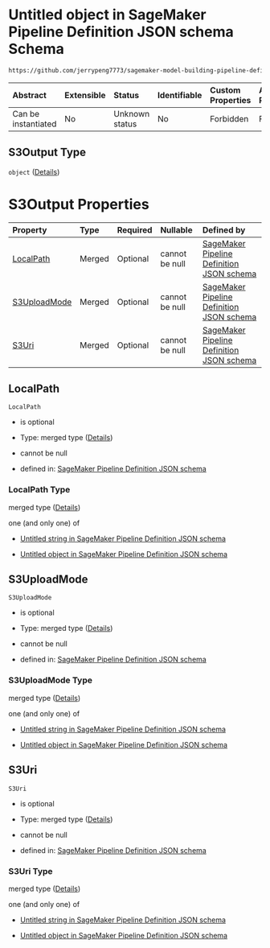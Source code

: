 # Untitled object in SageMaker Pipeline Definition JSON schema Schema

```txt
https://github.com/jerrypeng7773/sagemaker-model-building-pipeline-definition-JSON-schema/schema/#/definitions/ProcessingStep/properties/Arguments/properties/ProcessingOutputConfig/properties/Outputs/items/properties/S3Output
```



| Abstract            | Extensible | Status         | Identifiable | Custom Properties | Additional Properties | Access Restrictions | Defined In                                                                                           |
| :------------------ | :--------- | :------------- | :----------- | :---------------- | :-------------------- | :------------------ | :--------------------------------------------------------------------------------------------------- |
| Can be instantiated | No         | Unknown status | No           | Forbidden         | Forbidden             | none                | [pipeline-definition.schema.json*](../../out/pipeline-definition.schema.json "open original schema") |

## S3Output Type

`object` ([Details](pipeline-definition-definitions-processingstep-properties-arguments-properties-processingoutputconfig-properties-outputs-items-properties-s3output.md))

# S3Output Properties

| Property                      | Type   | Required | Nullable       | Defined by                                                                                                                                                                                                                                                                                                                                                      |
| :---------------------------- | :----- | :------- | :------------- | :-------------------------------------------------------------------------------------------------------------------------------------------------------------------------------------------------------------------------------------------------------------------------------------------------------------------------------------------------------------- |
| [LocalPath](#localpath)       | Merged | Optional | cannot be null | [SageMaker Pipeline Definition JSON schema](pipeline-definition-definitions-stringargumentvalue.md "https://github.com/jerrypeng7773/sagemaker-model-building-pipeline-definition-JSON-schema/schema/#/definitions/ProcessingStep/properties/Arguments/properties/ProcessingOutputConfig/properties/Outputs/items/properties/S3Output/properties/LocalPath")    |
| [S3UploadMode](#s3uploadmode) | Merged | Optional | cannot be null | [SageMaker Pipeline Definition JSON schema](pipeline-definition-definitions-stringargumentvalue.md "https://github.com/jerrypeng7773/sagemaker-model-building-pipeline-definition-JSON-schema/schema/#/definitions/ProcessingStep/properties/Arguments/properties/ProcessingOutputConfig/properties/Outputs/items/properties/S3Output/properties/S3UploadMode") |
| [S3Uri](#s3uri)               | Merged | Optional | cannot be null | [SageMaker Pipeline Definition JSON schema](pipeline-definition-definitions-stringargumentvalue.md "https://github.com/jerrypeng7773/sagemaker-model-building-pipeline-definition-JSON-schema/schema/#/definitions/ProcessingStep/properties/Arguments/properties/ProcessingOutputConfig/properties/Outputs/items/properties/S3Output/properties/S3Uri")        |

## LocalPath



`LocalPath`

*   is optional

*   Type: merged type ([Details](pipeline-definition-definitions-stringargumentvalue.md))

*   cannot be null

*   defined in: [SageMaker Pipeline Definition JSON schema](pipeline-definition-definitions-stringargumentvalue.md "https://github.com/jerrypeng7773/sagemaker-model-building-pipeline-definition-JSON-schema/schema/#/definitions/ProcessingStep/properties/Arguments/properties/ProcessingOutputConfig/properties/Outputs/items/properties/S3Output/properties/LocalPath")

### LocalPath Type

merged type ([Details](pipeline-definition-definitions-stringargumentvalue.md))

one (and only one) of

*   [Untitled string in SageMaker Pipeline Definition JSON schema](pipeline-definition-definitions-stringargumentvalue-oneof-0.md "check type definition")

*   [Untitled object in SageMaker Pipeline Definition JSON schema](pipeline-definition-definitions-getfunction.md "check type definition")

## S3UploadMode



`S3UploadMode`

*   is optional

*   Type: merged type ([Details](pipeline-definition-definitions-stringargumentvalue.md))

*   cannot be null

*   defined in: [SageMaker Pipeline Definition JSON schema](pipeline-definition-definitions-stringargumentvalue.md "https://github.com/jerrypeng7773/sagemaker-model-building-pipeline-definition-JSON-schema/schema/#/definitions/ProcessingStep/properties/Arguments/properties/ProcessingOutputConfig/properties/Outputs/items/properties/S3Output/properties/S3UploadMode")

### S3UploadMode Type

merged type ([Details](pipeline-definition-definitions-stringargumentvalue.md))

one (and only one) of

*   [Untitled string in SageMaker Pipeline Definition JSON schema](pipeline-definition-definitions-stringargumentvalue-oneof-0.md "check type definition")

*   [Untitled object in SageMaker Pipeline Definition JSON schema](pipeline-definition-definitions-getfunction.md "check type definition")

## S3Uri



`S3Uri`

*   is optional

*   Type: merged type ([Details](pipeline-definition-definitions-stringargumentvalue.md))

*   cannot be null

*   defined in: [SageMaker Pipeline Definition JSON schema](pipeline-definition-definitions-stringargumentvalue.md "https://github.com/jerrypeng7773/sagemaker-model-building-pipeline-definition-JSON-schema/schema/#/definitions/ProcessingStep/properties/Arguments/properties/ProcessingOutputConfig/properties/Outputs/items/properties/S3Output/properties/S3Uri")

### S3Uri Type

merged type ([Details](pipeline-definition-definitions-stringargumentvalue.md))

one (and only one) of

*   [Untitled string in SageMaker Pipeline Definition JSON schema](pipeline-definition-definitions-stringargumentvalue-oneof-0.md "check type definition")

*   [Untitled object in SageMaker Pipeline Definition JSON schema](pipeline-definition-definitions-getfunction.md "check type definition")
